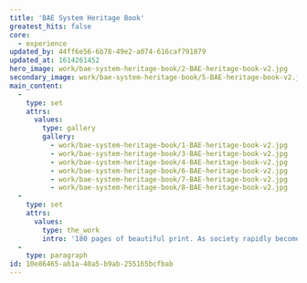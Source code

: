 ```yaml
---
title: 'BAE System Heritage Book'
greatest_hits: false
core:
  - experience
updated_by: 44ff6e56-6b78-49e2-a074-616caf791879
updated_at: 1614261452
hero_image: work/bae-system-heritage-book/2-BAE-heritage-book-v2.jpg
secondary_image: work/bae-system-heritage-book/5-BAE-heritage-book-v2.jpg
main_content:
  -
    type: set
    attrs:
      values:
        type: gallery
        gallery:
          - work/bae-system-heritage-book/1-BAE-heritage-book-v2.jpg
          - work/bae-system-heritage-book/3-BAE-heritage-book-v2.jpg
          - work/bae-system-heritage-book/4-BAE-heritage-book-v2.jpg
          - work/bae-system-heritage-book/6-BAE-heritage-book-v2.jpg
          - work/bae-system-heritage-book/7-BAE-heritage-book-v2.jpg
          - work/bae-system-heritage-book/8-BAE-heritage-book-v2.jpg
  -
    type: set
    attrs:
      values:
        type: the_work
        intro: '180 pages of beautiful print. As society rapidly becomes digitised, it’s nice to sometimes still hold something with substance in your hand. BAE Systems created an extensive word-processed document covering the 167 year history of the Tank Factory, but heritage like this deserves an appropriate platform. Clean layouts, manageable blocks of text, creative typography considerations and a consistent approach throughout gives this publication both style and substance. Whether you read a little or you read a lot, it should always be a pleasurable experience.'
  -
    type: paragraph
id: 10e86465-ab1a-40a5-b9ab-255165bcfbab
---
```

